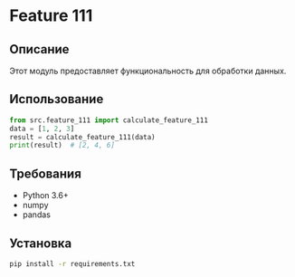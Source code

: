 # Feature 111
## Описание
Этот модуль предоставляет функциональность для обработки данных.
## Использование
```python
from src.feature_111 import calculate_feature_111
data = [1, 2, 3]
result = calculate_feature_111(data)
print(result)  # [2, 4, 6]
```
## Требования
- Python 3.6+
- numpy
- pandas
## Установка
```bash
pip install -r requirements.txt
```